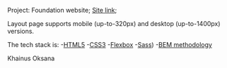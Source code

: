 Project: Foundation website;
[Site link](https://oksanas1.github.io/foundation-website/);

Layout page supports mobile (up-to-320px) and desktop (up-to-1400px) versions.

The tech stack is: -[HTML5](https://ru.wikipedia.org/wiki/HTML5) -[CSS3](https://ru.wikipedia.org/wiki/CSS) -[Flexbox](https://en.wikipedia.org/wiki/CSS_Flexible_Box_Layout) -[Sass](https://sass-lang.com/)) -[BEM methodology](https://en.bem.info/)

Khainus Oksana
